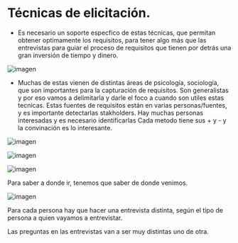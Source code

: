 


# Técnicas de elicitación.

- Es necesario un soporte especfico de estas técnicas, que permitan obtener optimamente los requisitos, para tener algo más que las entrevistas para guiar el
proceso de requisitos que tienen por detrás una gran inversión de tiempo y dinero.


![imagen](https://user-images.githubusercontent.com/55484111/110668405-90a4dd80-81cb-11eb-90aa-17606a42a187.png)


- Muchas de estas vienen de distintas áreas de psicología, sociología, que son importantes para la capturación de requisitos. Son generalistas y por eso vamos a
delimitarla y darle el foco a cuando son utiles estas tecnicas. Estas fuentes de requisitos están en varias personas/fuentes, y es importante detectarlas
stakholders. Hay muchas personas interesadas y es necesario identificarlas
Cada metodo tiene sus + y - y la convinación es lo interesante.

![imagen](https://user-images.githubusercontent.com/55484111/110668790-f8f3bf00-81cb-11eb-95a3-ddc319740327.png)


![imagen](https://user-images.githubusercontent.com/55484111/110668947-23de1300-81cc-11eb-8b4b-0733450b4c10.png)

![imagen](https://user-images.githubusercontent.com/55484111/110669080-453eff00-81cc-11eb-87b4-36cec1ae1e2e.png)

Para saber a donde ir, tenemos que saber de donde venimos.

![imagen](https://user-images.githubusercontent.com/55484111/110669210-64d62780-81cc-11eb-8665-28516cbe83ac.png)

Para cada persona hay que hacer una entrevista distinta, según el tipo de persona a quien vayamos a entrevistar.

Las preguntas en las entrevistas van a ser muy distintas uno de otra.




